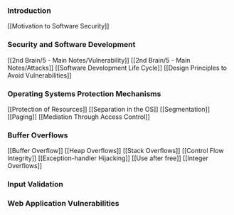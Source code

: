 ### Introduction
[[Motivation to Software Security]]

### Security and Software Development
[[2nd Brain/5 - Main Notes/Vulnerability]]
[[2nd Brain/5 - Main Notes/Attacks]]
[[Software Development Life Cycle]]
[[Design Principles to Avoid Vulnerabilities]]

### Operating Systems Protection Mechanisms
[[Protection of Resources]]
[[Separation in the OS]]
[[Segmentation]]
[[Paging]]
[[Mediation Through Access Control]]

### Buffer Overflows
[[Buffer Overflow]]
[[Heap Overflows]]
[[Stack Overflows]]
[[Control Flow Integrity]]
[[Exception-handler Hijacking]]
[[Use after free]]
[[Integer Overflows]]

### Input Validation

### Web Application Vulnerabilities

